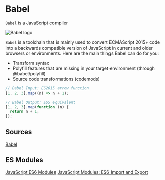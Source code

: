 # Babel

`Babel` is a JavaScript compiler

![Babel logo](https://raw.githubusercontent.com/babel/logo/master/babel.png)

`Babel` is a toolchain that is mainly used to convert ECMAScript 2015+ code into a backwards compatible version of JavaScript in current and older browsers or environments. Here are the main things Babel can do for you:

- Transform syntax
- Polyfill features that are missing in your target environment (through @babel/polyfill)
- Source code transformations (codemods)

```javascript
// Babel Input: ES2015 arrow function
[1, 2, 3].map((n) => n + 1);

// Babel Output: ES5 equivalent
[1, 2, 3].map(function (n) {
  return n + 1;
});
```

## Sources

[Babel](https://babeljs.io/)

## ES Modules

[JavaScript ES6 Modules](https://www.youtube.com/watch?v=cRHQNNcYf6s)
[JavaScript Modules: ES6 Import and Export](https://www.youtube.com/watch?v=_3oSWwapPKQ)
